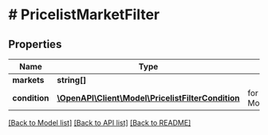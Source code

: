 # # PricelistMarketFilter


## Properties 


Name | Type | Description | Notes
------------ | ------------- | ------------- | -------------
**markets**| **string[]** |   | [optional]
**condition**| [**\OpenAPI\Client\Model\PricelistFilterCondition**](PricelistFilterCondition.md) |  for more information please, see Model/PricelistFilterCondition.php  | [optional]


[[Back to Model list]](../../README.md#models) [[Back to API list]](../../README.md#endpoints) [[Back to README]](../../README.md)

